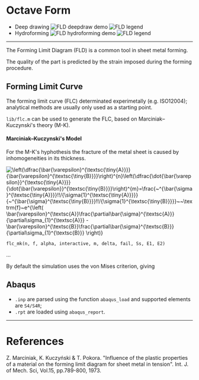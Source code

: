 # Octave Form

* Deep drawing
![FLD deepdraw demo](../master/demo_deepdrawing.gif)
![FLD legend](../master/legend.png)
* Hydroforming
![FLD hydroforming demo](../master/demo_hydroforming.gif)
![FLD legend](../master/legend.png)

***

The Forming Limit Diagram (FLD) is a common tool in sheet metal forming.

The quality of the part is predicted by the strain imposed during the forming procedure.

## Forming Limit Curve
The forming limit curve (FLC)  determinated experimetally (e.g. ISO12004);
analytical methods are usually only used as a starting point.

`lib/flc.m` can be used to generate the FLC, based on Marciniak–Kuczynski's theory (M-K).


#### Marciniak–Kuczynski's Model

For the M-K's hyphothesis the fracture of the metal sheet is caused by inhomogeneities in its thickness.

 ![\left(\dfrac{\bar{\varepsilon}^{\textsc{\tiny{A}}}}{\bar{\varepsilon}^{\textsc{\tiny{B}}}}\right)^{n}\left(\dfrac{\dot{\bar{\varepsilon}}^{\textsc{\tiny{A}}}}{\dot{\bar{\varepsilon}}^{\textsc{\tiny{B}}}}\right)^{m}=\frac{~^{\bar{\sigma}^{\textsc{\tiny{A}}}}\!\!/_{\sigma_{1}^{\textsc{\tiny{A}}}}}{~^{\bar{\sigma}^{\textsc{\tiny{B}}}}\!\!/_{\sigma_{1}^{\textsc{\tiny{B}}}}}~~\textrm{f}~e^{\left( \bar{\varepsilon}^{\textsc{A}}\frac{\partial\bar{\sigma}^{\textsc{A}}}{\partial\sigma_{1}^{\textsc{A}}} - \bar{\varepsilon}^{\textsc{B}}\frac{\partial\bar{\sigma}^{\textsc{B}}}{\partial\sigma_{1}^{\textsc{B}}} \right)}](../master/docs/mk.svg)

````
flc_mk(n, f, alpha, interactive, m, delta, fail, Ss, E1, E2)
````

...

By default the simulation uses the von Mises criterion, giving

## Abaqus
* `.inp` are parsed using the function `abaqus_load` and supported elements are `S4/S4R`;
* `.rpt` are loaded using `abaqus_report`.

***
# References
Z. Marciniak, K. Kuczyński & T. Pokora.
"Influence of the plastic properties of a material on the forming limit diagram for sheet metal in tension".
Int. J. of Mech. Sci, Vol.15, pp.789-800, 1973.